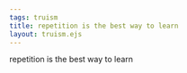 ```yaml
---
tags: truism
title: repetition is the best way to learn
layout: truism.ejs
---
```


repetition is the best way to learn
